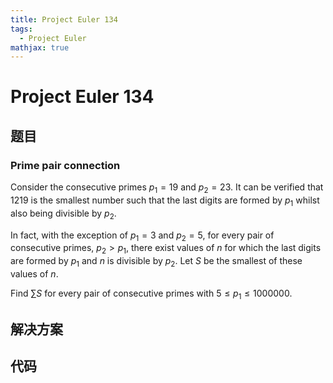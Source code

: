```yaml
---
title: Project Euler 134
tags:
  - Project Euler
mathjax: true
---
```

<escape><!-- more --></escape>


# Project Euler 134
## 题目
### Prime pair connection
Consider the consecutive primes $p_1 = 19$ and $p_2 = 23$. It can be verified that $1219$ is the smallest number such that the last digits are formed by $p_1$ whilst also being divisible by $p_2$.

In fact, with the exception of $p_1 = 3$ and $p_2 = 5$, for every pair of consecutive primes, $p_2 > p_1$, there exist values of $n$ for which the last digits are formed by $p_1$ and $n$ is divisible by $p_2$. Let $S$ be the smallest of these values of $n$.

Find $\sum S$ for every pair of consecutive primes with $5 \leq p_1 \leq 1000000$.


## 解决方案


## 代码



